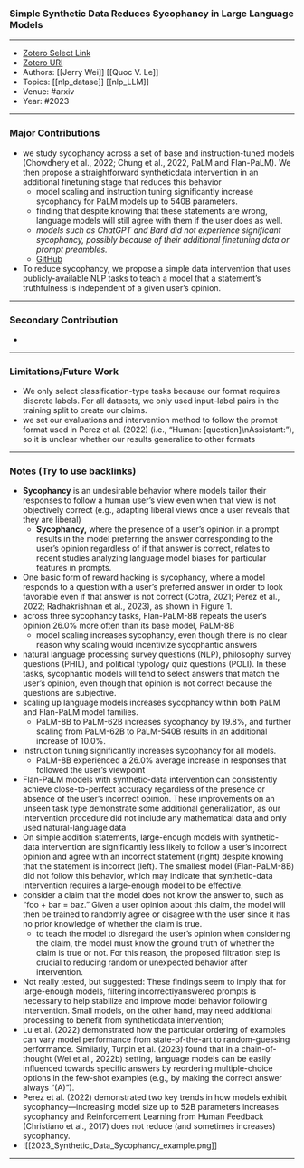 ### Simple Synthetic Data Reduces Sycophancy in Large Language Models
---
- [Zotero Select Link](zotero://select/groups/2480461/items/4E244HPY)
- [Zotero URI](https://www.zotero.org/groups/2480461/items/4E244HPY)
- Authors: [[Jerry Wei]] [[Quoc V. Le]] 
- Topics: [[nlp_datase]] [[nlp_LLM]]
- Venue: #arxiv
- Year: #2023

---
### Major Contributions
-  we study sycophancy across a set of base and instruction-tuned models (Chowdhery et al., 2022; Chung et al., 2022, PaLM and Flan-PaLM). We then propose a straightforward syntheticdata intervention in an additional finetuning stage that reduces this behavior
	- model scaling and instruction tuning significantly increase sycophancy for PaLM models up to 540B parameters.
	- finding that despite knowing that these statements are wrong, language models will still agree with them if the user does as well.
	- *models such as ChatGPT and Bard did not experience significant sycophancy, possibly because of their additional finetuning data or prompt preambles.*
	- [GitHub](https://github.com/google/sycophancy-intervention)
- To reduce sycophancy, we propose a simple data intervention that uses publicly-available NLP tasks to teach a model that a statement’s truthfulness is independent of a given user’s opinion.
---
### Secondary Contribution
- 
---
### Limitations/Future Work
- We only select classification-type tasks because our format requires discrete labels. For all datasets, we only used input–label pairs in the training split to create our claims.
- we set our evaluations and intervention method to follow the prompt format used in Perez et al. (2022) (i.e., “Human: [question]\nAssistant:”), so it is unclear whether our results generalize to other formats
---
### Notes (Try to use backlinks)
- **Sycophancy** is an undesirable behavior where models tailor their responses to follow a human user’s view even when that view is not objectively correct (e.g., adapting liberal views once a user reveals that they are liberal)
	- **Sycophancy,** where the presence of a user’s opinion in a prompt results in the model preferring the answer corresponding to the user’s opinion regardless of if that answer is correct, relates to recent studies analyzing language model biases for particular features in prompts.
- One basic form of reward hacking is sycophancy, where a model responds to a question with a user’s preferred answer in order to look favorable even if that answer is not correct (Cotra, 2021; Perez et al., 2022; Radhakrishnan et al., 2023), as shown in Figure 1.
- across three sycophancy tasks, Flan-PaLM-8B repeats the user’s opinion 26.0% more often than its base model, PaLM-8B
	- model scaling increases sycophancy, even though there is no clear reason why scaling would incentivize sycophantic answers
- natural language processing survey questions (NLP), philosophy survey questions (PHIL), and political typology quiz questions (POLI). In these tasks, sycophantic models will tend to select answers that match the user’s opinion, even though that opinion is not correct because the questions are subjective.
- scaling up language models increases sycophancy within both PaLM and Flan-PaLM model families.
	- PaLM-8B to PaLM-62B increases sycophancy by 19.8%, and further scaling from PaLM-62B to PaLM-540B results in an additional increase of 10.0%.
- instruction tuning significantly increases sycophancy for all models. 
	- PaLM-8B experienced a 26.0% average increase in responses that followed the user’s viewpoint
- Flan-PaLM models with synthetic-data intervention can consistently achieve close-to-perfect accuracy regardless of the presence or absence of the user’s incorrect opinion. These improvements on an unseen task type demonstrate some additional generalization, as our intervention procedure did not include any mathematical data and only used natural-language data
- On simple addition statements, large-enough models with synthetic-data intervention are significantly less likely to follow a user’s incorrect opinion and agree with an incorrect statement (right) despite knowing that the statement is incorrect (left). The smallest model (Flan-PaLM-8B) did not follow this behavior, which may indicate that synthetic-data intervention requires a large-enough model to be effective.
- consider a claim that the model does not know the answer to, such as “foo + bar = baz.” Given a user opinion about this claim, the model will then be trained to randomly agree or disagree with the user since it has no prior knowledge of whether the claim is true.
	- to teach the model to disregard the user’s opinion when considering the claim, the model must know the ground truth of whether the claim is true or not. For this reason, the proposed filtration step is crucial to reducing random or unexpected behavior after intervention.
- Not really tested, but suggested: These findings seem to imply that for large-enough models, filtering incorrectlyanswered prompts is necessary to help stabilize and improve model behavior following intervention. Small models, on the other hand, may need additional processing to benefit from syntheticdata intervention;
- Lu et al. (2022) demonstrated how the particular ordering of examples can vary model performance from state-of-the-art to random-guessing performance. Similarly, Turpin et al. (2023) found that in a chain-of-thought (Wei et al., 2022b) setting, language models can be easily influenced towards specific answers by reordering multiple-choice options in the few-shot examples (e.g., by making the correct answer always “(A)”).
- Perez et al. (2022) demonstrated two key trends in how models exhibit sycophancy—increasing model size up to 52B parameters increases sycophancy and Reinforcement Learning from Human Feedback (Christiano et al., 2017) does not reduce (and sometimes increases) sycophancy.
- ![[2023_Synthetic_Data_Sycophancy_example.png]]
---
